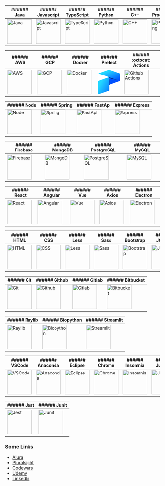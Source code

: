 |###### Java|###### Javascript|###### TypeScript|###### Python|###### C++|###### Processing|###### GoLang|
|-|-|-|-|-|-|-|
|<img src="https://cdn.jsdelivr.net/gh/devicons/devicon@latest/icons/java/java-original.svg" title="Java" width="80" height="80"/>|<img src="https://cdn.jsdelivr.net/gh/devicons/devicon@latest/icons/javascript/javascript-original.svg" title="Javascript" width="80" height="80"/>|<img src="https://cdn.jsdelivr.net/gh/devicons/devicon@latest/icons/typescript/typescript-original.svg" title="TypeScript" width="80" height="80"/>|<img src="https://cdn.jsdelivr.net/gh/devicons/devicon@latest/icons/python/python-original.svg" title="Python" width="80" height="80"/>|<img src="https://cdn.jsdelivr.net/gh/devicons/devicon@latest/icons/cplusplus/cplusplus-original.svg" title="C++" width="80" height="80"/>|<img src="https://cdn.jsdelivr.net/gh/devicons/devicon@latest/icons/processing/processing-original-wordmark.svg" title="Processing" width="80" height="80"/>|<img src="https://cdn.jsdelivr.net/gh/devicons/devicon@latest/icons/go/go-original.svg" title="GoLang" width="80" height="80"/>|

|###### AWS|###### GCP|###### Docker|###### Prefect|###### :octocat: Actions|
|-|-|-|-|-|
|<img src="https://cdn.jsdelivr.net/gh/devicons/devicon@latest/icons/amazonwebservices/amazonwebservices-plain-wordmark.svg" title="AWS" width="80" height="80"/>|<img src="https://cdn.jsdelivr.net/gh/devicons/devicon@latest/icons/googlecloud/googlecloud-original.svg" title="GCP" width="80" height="80"/>|<img src="https://cdn.jsdelivr.net/gh/devicons/devicon@latest/icons/docker/docker-original.svg" title="Docker" width="80" height="80"/>|<img src="https://raw.githubusercontent.com/PrefectHQ/prefect/main/ui/src/assets/logos/prefect-logo-mark-gradient.svg" title="Prefect" width="80" height="80"/>|<img src="https://cdn.jsdelivr.net/gh/devicons/devicon@latest/icons/githubactions/githubactions-original.svg" title="Github Actions" width="80" height="80"/>|

|###### Node|###### Spring|###### FastApi|###### Express|
|-|-|-|-|
|<img src="https://cdn.jsdelivr.net/gh/devicons/devicon@latest/icons/nodejs/nodejs-original.svg" title="Node" width="80" height="80"/>|<img src="https://cdn.jsdelivr.net/gh/devicons/devicon@latest/icons/spring/spring-original.svg" title="Spring" width="80" height="80"/>|<img src="https://cdn.jsdelivr.net/gh/devicons/devicon@latest/icons/fastapi/fastapi-plain.svg" title="FastApi" width="80" height="80"/>|<img src="https://icon.icepanel.io/Technology/png-shadow-512/Express.png" title="Express" width="80" height="80"/>|

|###### Firebase|###### MongoDB|###### PostgreSQL|###### MySQL|
|-|-|-|-|
|<img src="https://cdn.jsdelivr.net/gh/devicons/devicon@latest/icons/firebase/firebase-original.svg" title="Firebase" width="80" height="80"/>|<img src="https://cdn.jsdelivr.net/gh/devicons/devicon@latest/icons/mongodb/mongodb-original.svg" title="MongoDB" width="80" height="80"/>|<img src="https://cdn.jsdelivr.net/gh/devicons/devicon@latest/icons/postgresql/postgresql-original.svg" title="PostgreSQL" width="80" height="80"/>|<img src="https://cdn.jsdelivr.net/gh/devicons/devicon@latest/icons/mysql/mysql-original.svg" title="MySQL" width="80" height="80"/>|

|###### React|###### Angular|###### Vue|###### Axios|###### Electron|
|-|-|-|-|-|
|<img src="https://cdn.jsdelivr.net/gh/devicons/devicon@latest/icons/react/react-original.svg" title="React" width="80" height="80"/>|<img src="https://cdn.jsdelivr.net/gh/devicons/devicon@latest/icons/angular/angular-original.svg" title="Angular" width="80" height="80"/>|<img src="https://cdn.jsdelivr.net/gh/devicons/devicon@latest/icons/vuejs/vuejs-original.svg" title="Vue" width="80" height="80"/>|<img src="https://cdn.jsdelivr.net/gh/devicons/devicon@latest/icons/axios/axios-plain.svg" title="Axios" width="80" height="80"/>|<img src="https://cdn.jsdelivr.net/gh/devicons/devicon@latest/icons/electron/electron-original.svg" title="Electron" width="80" height="80"/>|

|###### HTML|###### CSS|###### Less|###### Sass|###### Bootstrap|###### JQuery|###### Figma|
|-|-|-|-|-|-|-|
|<img src="https://cdn.jsdelivr.net/gh/devicons/devicon@latest/icons/html5/html5-original-wordmark.svg" title="HTML" width="80" height="80"/>|<img src="https://cdn.jsdelivr.net/gh/devicons/devicon@latest/icons/css3/css3-original-wordmark.svg" title="CSS" width="80" height="80"/>|<img src="https://cdn.jsdelivr.net/gh/devicons/devicon@latest/icons/less/less-plain-wordmark.svg" title="Less" width="80" height="80"/>|<img src="https://cdn.jsdelivr.net/gh/devicons/devicon@latest/icons/sass/sass-original.svg" title="Sass" width="80" height="80"/>|<img src="https://cdn.jsdelivr.net/gh/devicons/devicon@latest/icons/bootstrap/bootstrap-original.svg" title="Bootstrap" width="80" height="80"/>|<img src="https://cdn.jsdelivr.net/gh/devicons/devicon@latest/icons/jquery/jquery-original.svg" title="JQuery" width="80" height="80"/>|<img src="https://cdn.jsdelivr.net/gh/devicons/devicon@latest/icons/figma/figma-original.svg" title="Figma" width="80" height="80"/>|

|###### Git|###### Github|###### Gitlab|###### Bitbucket|
|-|-|-|-|
|<img src="https://cdn.jsdelivr.net/gh/devicons/devicon@latest/icons/git/git-original.svg" title="Git" width="80" height="80"/>|<img src="https://github.githubassets.com/assets/GitHub-Mark-ea2971cee799.png" title="Github" width="80" height="80"/>|<img src="https://cdn.jsdelivr.net/gh/devicons/devicon@latest/icons/gitlab/gitlab-original.svg" title="Gitlab" width="80" height="80"/>|<img src="https://cdn.jsdelivr.net/gh/devicons/devicon@latest/icons/bitbucket/bitbucket-original.svg" title="Bitbucket" width="80" height="80"/>|

|###### Raylib|###### Biopython|###### Streamlit|
|-|-|-|
|<img src="https://upload.wikimedia.org/wikipedia/commons/f/f4/Raylib_logo.png" title="Raylib" width="80" height="80"/>|<img src="https://biopython.org/assets/images/biopython_logo_white.png" title="Biopython" width="80" height="80"/>|<img src="https://cdn.jsdelivr.net/gh/devicons/devicon@latest/icons/streamlit/streamlit-original.svg" title="Streamlit" width="80" height="80"/>|

|###### VSCode|###### Anaconda|###### Eclipse|###### Chrome|###### Insomnia|###### Jupyter|
|-|-|-|-|-|-|
|<img src="https://cdn.jsdelivr.net/gh/devicons/devicon@latest/icons/vscode/vscode-original.svg" title="VSCode" width="80" height="80"/>|<img src="https://cdn.jsdelivr.net/gh/devicons/devicon@latest/icons/anaconda/anaconda-original.svg" title="Anaconda" width="80" height="80"/>|<img src="https://cdn.jsdelivr.net/gh/devicons/devicon@latest/icons/eclipse/eclipse-original.svg" title="Eclipse" width="80" height="80"/>|<img src="https://cdn.jsdelivr.net/gh/devicons/devicon@latest/icons/chrome/chrome-original.svg" title="Chrome" width="80" height="80"/>|<img src="https://cdn.jsdelivr.net/gh/devicons/devicon@latest/icons/insomnia/insomnia-original.svg" title="Insomnia" width="80" height="80"/>|<img src="https://cdn.jsdelivr.net/gh/devicons/devicon@latest/icons/jupyter/jupyter-original.svg" title="Jupyter" width="80" height="80"/>|

|###### Jest|###### Junit|
|-|-|
|<img src="https://cdn.jsdelivr.net/gh/devicons/devicon@latest/icons/jest/jest-plain.svg" title="Jest" width="80" height="80"/>|<img src="https://cdn.jsdelivr.net/gh/devicons/devicon@latest/icons/junit/junit-original.svg" title="Junit" width="80" height="80"/>|

### Some Links
- [Alura](https://cursos.alura.com.br/user/thauroo)
- [Pluralsight](https://app.pluralsight.com/profile/black-devx)
- [Codewars](https://www.codewars.com/users/Devxgen)
- [Udemy](https://www.udemy.com/user/thiago-rodrigues-52/)
- [LinkedIn](https://www.linkedin.com/in/thiago-dx/)
